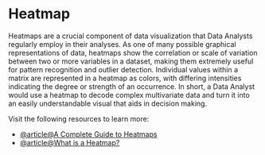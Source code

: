 # Heatmap

Heatmaps are a crucial component of data visualization that Data Analysts regularly employ in their analyses. As one of many possible graphical representations of data, heatmaps show the correlation or scale of variation between two or more variables in a dataset, making them extremely useful for pattern recognition and outlier detection. Individual values within a matrix are represented in a heatmap as colors, with differing intensities indicating the degree or strength of an occurrence. In short, a Data Analyst would use a heatmap to decode complex multivariate data and turn it into an easily understandable visual that aids in decision making.

Visit the following resources to learn more:

- [@article@A Complete Guide to Heatmaps](https://www.hotjar.com/heatmaps/)
- [@article@What is a Heatmap?](https://www.atlassian.com/data/charts/heatmap-complete-guide)